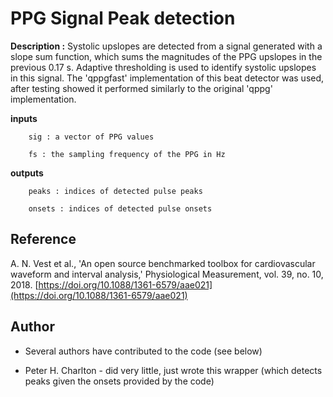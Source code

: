 # PPG Signal Peak detection

**Description :**  Systolic upslopes are detected from a signal generated with a slope sum function, which sums the magnitudes of the PPG upslopes in the previous 0.17 s. Adaptive thresholding is used to identify systolic upslopes in this signal. The 'qppgfast' implementation of this beat detector was used, after testing showed it performed similarly to the original 'qppg' implementation.


**inputs**

	    sig : a vector of PPG values

	    fs : the sampling frequency of the PPG in Hz

**outputs**

	    peaks : indices of detected pulse peaks

	    onsets : indices of detected pulse onsets




## Reference

A. N. Vest et al., 'An open source benchmarked toolbox for cardiovascular waveform and interval analysis,' Physiological Measurement, vol. 39, no. 10, 2018. [https://doi.org/10.1088/1361-6579/aae021](https://doi.org/10.1088/1361-6579/aae021)


## Author

-   Several authors have contributed to the code (see below)
    
-   Peter H. Charlton - did very little, just wrote this wrapper (which detects peaks given the onsets provided by the code)

